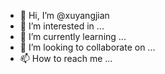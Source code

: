 - 👋 Hi, I’m @xuyangjian
- 👀 I’m interested in ...
- 🌱 I’m currently learning ...
- 💞️ I’m looking to collaborate on ...
- 📫 How to reach me ...

<!---
xuyangjian/xuyangjian is a ✨ special ✨ repository because its `README.md` (this file) appears on your GitHub profile.
You can click the Preview link to take a look at your changes.
--->
